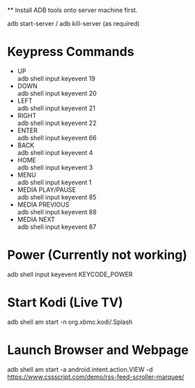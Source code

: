 ** Install ADB tools onto server machine first.

adb start-server  /  adb kill-server (as required)

# Keypress Commands

* UP    
adb shell input keyevent 19
* DOWN    
adb shell input keyevent 20
* LEFT    
adb shell input keyevent 21
* RIGHT    
adb shell input keyevent 22
* ENTER    
adb shell input keyevent 66
* BACK    
adb shell input keyevent 4
* HOME    
adb shell input keyevent 3
* MENU    
adb shell input keyevent 1
* MEDIA PLAY/PAUSE    
adb shell input keyevent 85
* MEDIA PREVIOUS     
adb shell input keyevent 88
* MEDIA NEXT     
adb shell input keyevent 87

# Power (Currently not working)
adb shell input keyevent KEYCODE_POWER

# Start Kodi (Live TV)
adb shell am start -n org.xbmc.kodi/.Splash

# Launch Browser and Webpage
adb shell am start -a android.intent.action.VIEW -d https://www.cssscript.com/demo/rss-feed-scroller-marquee/
